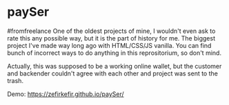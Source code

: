 # paySer
#fromfreelance
One of the oldest projects of mine, I wouldn't even ask to rate this any possible way, but it is the part of history for me.
The biggest project I've made way long ago with HTML/CSS/JS vanilla.
You can find bunch of incorrect ways to do anything in this reprositorium, so don't mind.

Actually, this was supposed to be a working online wallet, but the customer and backender couldn't agree with each other and project was sent to the trash.

Demo: https://zefirkefir.github.io/paySer/
